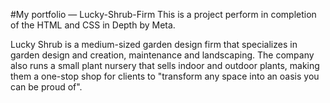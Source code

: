 #My portfolio — Lucky-Shrub-Firm
This is a project perform in completion of the HTML and CSS in Depth by Meta. 

Lucky Shrub is a medium-sized garden design firm that specializes in garden design and creation, maintenance and landscaping. The company also runs a small plant nursery that sells indoor and outdoor plants, making them a one-stop shop for clients to "transform any space into an oasis you can be proud of".
